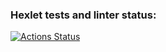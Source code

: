 ### Hexlet tests and linter status:
[![Actions Status](https://github.com/saymon-says/java-project-lvl4/workflows/hexlet-check/badge.svg)](https://github.com/saymon-says/java-project-lvl4/actions)